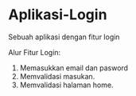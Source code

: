 # Aplikasi-Login
Sebuah aplikasi dengan fitur login

Alur Fitur Login:
1. Memasukkan email dan pasword
2. Memvalidasi masukan.
3. Memvalidasi halaman home. 
